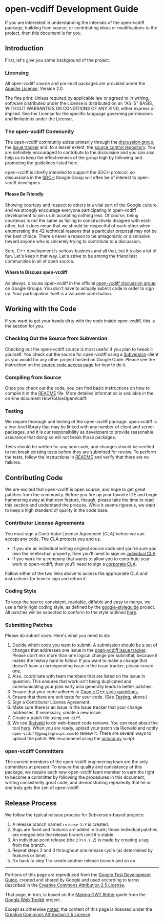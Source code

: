 # open-vcdiff Development Guide #

If you are interested in understanding the internals of the open-vcdiff package,
building from source, or contributing ideas or modifications to the
project, then this document is for you.

## Introduction ##

First, let's give you some background of the project.

### Licensing ###

All open-vcdiff source and pre-built packages are provided under the
[Apache License](http://www.apache.org/licenses/LICENSE-2.0), Version 2.0.

The fine print: Unless required by applicable law or agreed to in writing, software distributed under the License is distributed on an "AS IS" BASIS, WITHOUT WARRANTIES OR CONDITIONS OF ANY KIND, either express or implied. See the License for the specific language governing permissions and limitations under the License.

### The open-vcdiff Community ###

The open-vcdiff community exists primarily through the [discussion group](http://groups.google.com/group/open-vcdiff), the
[issue tracker](http://code.google.com/p/open-vcdiff/issues/list) and, to a lesser extent, the [source control repository](http://code.google.com/p/open-vcdiff/source/checkout). You are definitely encouraged to contribute to the
discussion and you can also help us to keep the effectiveness of the
group high by following and promoting the guidelines listed here.

open-vcdiff is chiefly intended to support the SDCH protocol, so discussions in the
[SDCH](http://groups.google.com/group/SDCH) Google Group will often be of interest to
open-vcdiff developers.

#### Please Be Friendly ####

Showing courtesy and respect to others is a vital part of the Google
culture, and we strongly encourage everyone participating in
open-vcdiff development to join us in accepting nothing less. Of course,
being courteous is not the same as failing to constructively disagree
with each other, but it does mean that we should be respectful of each
other when enumerating the 42 technical reasons that a particular
proposal may not be the best choice. There's never a reason to be
antagonistic or dismissive toward anyone who is sincerely trying to
contribute to a discussion.

Sure, C++ development is serious business and all that, but it's also
a lot of fun. Let's keep it that way. Let's strive to be among the
friendliest communities in all of open source.

#### Where to Discuss open-vcdiff ####

As always, discuss open-vcdiff in the official
[open-vcdiff discussion group](http://groups.google.com/group/open-vcdiff)
on Google Groups. You don't have to actually submit
code in order to sign up. Your participation itself is a valuable
contribution.

## Working with the Code ##

If you want to get your hands dirty with the code inside open-vcdiff,
this is the section for you.

### Checking Out the Source from Subversion ###

Checking out the open-vcdiff source is most useful if you plan to
tweak it yourself.  You check out the source for open-vcdiff using a
[Subversion](http://subversion.tigris.org/) client as you would for any
other project hosted on Google Code.  Please see the instruction on
the [source code access page](http://code.google.com/p/open-vcdiff/source/checkout)
for how to do it.

### Compiling from Source ###

Once you check out the code, you can find basic instructions on how to compile it
in the [README](http://code.google.com/p/open-vcdiff/source/browse/trunk/README) file.
More detailed information is available in the on-line document HowToUseOpenVcdiff.

### Testing ###

We require thorough unit testing of the open-vcdiff package.
open-vcdiff is a low-level library that may be linked with any number of client and
server packages, and it is our responsibility as developers to provide reasonable
assurance that doing so will not break those packages.

Tests should be written for any new code, and changes should be
verified to not break existing tests before they are submitted for
review. To perform the tests, follow the instructions in [README](http://code.google.com/p/open-vcdiff/source/browse/trunk/README) and
verify that there are no failures.

## Contributing Code ##

We are excited that open-vcdiff is open source, and hope to get
great patches from the community. Before you fire up your favorite IDE
and begin hammering away at that new feature, though, please take the
time to read this section and understand the process. While it seems
rigorous, we want to keep a high standard of quality in the code
base.

### Contributor License Agreements ###

You must sign a Contributor License Agreement (CLA) before we can
accept any code.  The CLA protects you and us.

  * If you are an individual writing original source code and you're sure you own the intellectual property, then you'll need to sign an [individual CLA](http://code.google.com/legal/individual-cla-v1.0.html).
  * If you work for a company that wants to allow you to contribute your work to open-vcdiff, then you'll need to sign a [corporate CLA](http://code.google.com/legal/corporate-cla-v1.0.html).

Follow either of the two links above to access the appropriate CLA and
instructions for how to sign and return it.

### Coding Style ###

To keep the source consistent, readable, diffable and easy to merge,
we use a fairly rigid coding style, as defined by the [google-styleguide](http://code.google.com/p/google-styleguide/) project.  All patches will be expected
to conform to the style outlined [here](http://google-styleguide.googlecode.com/svn/trunk/cppguide.xml).

### Submitting Patches ###

Please do submit code. Here's what you need to do:

  1. Decide which code you want to submit. A submission should be a set of changes that addresses one issue in the [open-vcdiff issue tracker](http://code.google.com/p/open-vcdiff/issues/list). Please don't mix more than one logical change per submittal, because it makes the history hard to follow. If you want to make a change that doesn't have a corresponding issue in the issue tracker, please create one.
  1. Also, coordinate with team members that are listed on the issue in question. This ensures that work isn't being duplicated and communicating your plan early also generally leads to better patches.
  1. Ensure that your code adheres to  [Google C++ style guidelines](http://google-styleguide.googlecode.com/svn/trunk/cppguide.xml).
  1. Ensure that there are unit tests for your code.  (See [Testing](#Testing.md), above.)
  1. Sign a Contributor License Agreement.
  1. Make sure there is an issue in the issue tracker that your change addresses.  If necessary, create a new issue.
  1. Create a patch file using `svn diff`.
  1. We use [Rietveld](http://codereview.appspot.com/) to do web-based code reviews.  You can read about the tool [here](http://code.google.com/p/rietveld/wiki/CodeReviewHelp).  When you are ready, upload your patch via Rietveld and notify `open-vcdiff@googlegroups.com` to review it.  There are several ways to upload the patch.  We recommend using the [upload.py](http://codereview.appspot.com/static/upload.py) script.

### open-vcdiff Committers ###

The current members of the open-vcdiff engineering team are the only
committers at present. To ensure the quality and consistency of this
package, we require each new open-vcdiff team
member to earn the right to become a committer by following the
procedures in this document, writing consistently great code, and
demonstrating repeatedly that he or she truly gets the zen of
open-vcdiff.

## Release Process ##

We follow the typical release process for Subversion-based projects:

  1. A release branch named `release-X.Y` is created.
  1. Bugs are fixed and features are added in trunk; those individual patches are merged into the release branch until it's stable.
  1. An individual point release (the `Z` in `X.Y.Z`) is made by creating a tag from the branch.
  1. Repeat steps 2 and 3 throughout one release cycle (as determined by features or time).
  1. Go back to step 1 to create another release branch and so on.


---

Portions of this page are reproduced from the
[Google Test Development Guide](http://code.google.com/p/googletest/wiki/GoogleTestDevGuide), created and shared by Google and used according to terms described in the
[Creative Commons Attribution 2.5 License](http://creativecommons.org/licenses/by/2.5/).

That page, in turn, is based on the [Making GWT Better](http://code.google.com/webtoolkit/makinggwtbetter.html) guide from the [Google Web Toolkit](http://code.google.com/webtoolkit/) project.

Except as otherwise [noted](http://code.google.com/policies.html#restrictions), the content of this page is licensed under the [Creative Commons Attribution 2.5 License](http://creativecommons.org/licenses/by/2.5/).